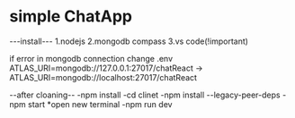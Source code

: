 # simple ChatApp

---install---
1.nodejs
2.mongodb compass
3.vs code(!important)

if error in mongodb connection change .env ATLAS_URI=mongodb://127.0.0.1:27017/chatReact -> ATLAS_URI=mongodb://localhost:27017/chatReact

--after cloaning--
-npm install
-cd clinet
-npm install --legacy-peer-deps
-npm start
\*open new terminal
-npm run dev
